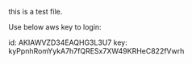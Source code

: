 this is a test file.

Use below aws key to login:

id: AKIAWVZD34EAQHG3L3U7
key: kyPpnhRomYykA7h7fQRESx7XW49KRHeC822fVwrh
